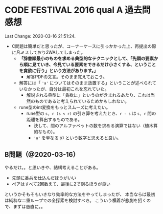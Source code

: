 # CODE FESTIVAL 2016 qual A 過去問感想

Last Change: 2020-03-16 21:51:24.

- C問題は簡単だと思ったが、コーナーケースに引っかかった上、再提出の際に凡ミスしており2WAしてしまった。
  - **「辞書順最小のものを求める典型的なテクニックとして、「先頭の要素から順に見ていき、今見ている要素をできるだけ小さくする、ということを貪欲に行う」という方法があります。」**
    - 解答PDFの文言。そのまま覚えておこう。
  - 解答には「 `'a'` についてはそのまま放置する」ということが述べられていなかったが、自分は最初これを忘れていた。
    - 解説される典型に「貪欲に」というのが含まれるあたり、これは当然のものであると考えられているためかもしれない。
  - rune型のint変換をもっとスムーズに考えたい。
    - rune型の `s, r (s < r)` の引き算を考えたとき、`r - s` は `s, r` 間の距離を算出するものである。
      - 決して、間のアルファベットの数を求める演算ではない（植木算的なもの）。
      - `'a'` を単なる `97` という数字と思えると良い。

## B問題（@2020-03-16）

やるだけ。。と思いきや、結構考えることがある。

- 先頭に番兵を仕込んだほうがいい
- ペアはすべて2回数えて、最後に2で割るほうが良い

というかそもそもいきなり効率的な方法をやってしまったが、
本当ならば最初は純粋な二重ループでの全探索を検討すべき。
こういう横着が悲劇を招くので、まずは愚直に。。
